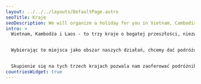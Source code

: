 ```yaml
---
layout: ../../../layouts/DefaultPage.astro
seoTitle: Kraje
seoDescription: We will organize a holiday for you in Vietnam, Cambodia and Laos.
intro: >
  Wietnam, Kambodża i Laos - to trzy kraje o bogatej przeszłości, niezwykłych kulturach i oszałamiających krajobrazach, które skupiają w sobie esencję południowo-wschodniej Azji. 


  Wybierając te miejsca jako obszar naszych działań, chcemy dać podróżującym możliwość doświadczenia autentycznej atmosfery regionu. Wietnam z jego dynamicznymi miastami, bujnymi deltami rzek i długimi wybrzeżami; Kambodża, będąca domem dla majestatycznych ruin Angkoru i jej bogatej historii; oraz Laos z jego niezrównanym spokojem, górskimi pejzażami i serdecznymi mieszkańcami. 


  Skupienie się na tych trzech krajach pozwala nam zaoferować podróżnikom doświadczenia, które łączą przygodę, odkrywanie i zrozumienie lokalnych kultur.
countriesWidget: true
---
```

